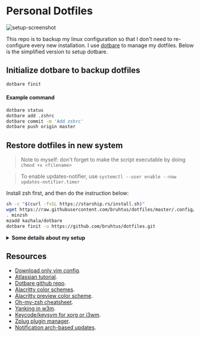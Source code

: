 # Personal Dotfiles

![setup-screenshot](https://raw.githubusercontent.com/wiki/bruhtus/dotfiles/arch-linux-setup-dec-2021.png)

This repo is to backup my linux configuration so that I don't need to
re-configure every new installation.
I use [dotbare](https://github.com/kazhala/dotbare) to manage my dotfiles.
Below is the simplified version to setup dotbare.

## Initialize dotbare to backup dotfiles
```sh
dotbare finit
```

#### Example command
```sh
dotbare status
dotbare add .zshrc
dotbare commit -m 'Add zshrc'
dotbare push origin master
```

## Restore dotfiles in new system
> Note to myself: don't forget to make the script executable by doing
> `chmod +x <filename>`

> To enable updates-notifier, use
> `systemctl --user enable --now updates-notifier.timer`

Install zsh first, and then do the instruction below:

```sh
sh -c "$(curl -fsSL https://starship.rs/install.sh)"
wget https://raw.githubusercontent.com/bruhtus/dotfiles/master/.config/zsh/minzsh
. minzsh
mzadd kazhala/dotbare
dotbare finit -u https://github.com/bruhtus/dotfiles.git
```

<details>
<summary><strong>Some details about my setup</strong></summary>

Category             | Name
---                  | ---
Operating system     | [Arch linux](https://archlinux.org/)
Window manager       | [i3](https://github.com/i3/i3)
Text editor          | [Vim](https://github.com/vim/vim)<br> [Neovim](https://github.com/neovim/neovim) (no longer using)
Terminal emulator    | [Alacritty](https://github.com/alacritty/alacritty)
Terminal multiplexer | [Tmux](https://github.com/tmux/tmux)
Shell                | [Zsh](https://zsh.sourceforge.io/Doc/Release/index.html) (interactive)<br> [Bash](https://www.gnu.org/software/bash/)
Shell prompt         | [Starship](https://starship.rs/)<br> [Powerlevel10k](https://github.com/romkatv/powerlevel10k) (no longer using)
Shell plugin manager | [Minzsh](https://github.com/bruhtus/dotfiles/blob/master/.config/zsh/minzsh)<br> [Zplug](https://github.com/zplug/zplug) (no longer using)
Package manager      | [Pacman](https://wiki.archlinux.org/title/pacman)<br> [Yay (AUR helper)](https://github.com/Jguer/yay)
Status bar           | [Polybar](https://github.com/polybar/polybar)
Notification daemon  | [Dunst](https://github.com/dunst-project/dunst)
Launcher             | [Rofi](https://github.com/davatorium/rofi)<br> [Dmenu](https://tools.suckless.org/dmenu/)
Compositor           | [Picom](https://github.com/yshui/picom)
File manager         | [Ranger (TUI)](https://github.com/ranger/ranger)<br> [Pcmanfm (GUI)](https://github.com/lxde/pcmanfm)
Video player         | [Mpv](https://mpv.io/)
System monitor       | [Htop](https://github.com/htop-dev/htop)<br> [Bpytop](https://github.com/aristocratos/bpytop)<br> [Gtop](https://github.com/aksakalli/gtop) (no longer using)<br> [Conky](https://github.com/brndnmtthws/conky) (no longer using)
To-do list manager   | [Taskwarrior](https://taskwarrior.org/)
Python venv manager  | [Pyv](https://github.com/bruhtus/pyv)

</details>

## Resources
- [Download only vim config](https://minhaskamal.github.io/DownGit/#/home?url=https://github.com/bruhtus/dotfiles/tree/master/.vim).
- [Atlassian tutorial](https://www.atlassian.com/git/tutorials/dotfiles).
- [Dotbare github repo](https://github.com/kazhala/dotbare).
- [Alacritty color schemes](https://github.com/alacritty/alacritty/wiki/Color-schemes).
- [Alacritty preview color scheme](https://github.com/eendroroy/alacritty-theme).
- [Oh-my-zsh cheatsheet](https://github.com/ohmyzsh/ohmyzsh/wiki/Cheatsheet).
- [Yanking in w3m](https://unix.stackexchange.com/questions/12497/yanking-urls-in-w3m).
- [Keycode/keysym for xorg or i3wm](http://xahlee.info/linux/linux_show_keycode_keysym.html).
- [Zplug plugin manager](https://github.com/zplug/zplug).
- [Notification arch-based updates](https://eang.it/notifications-of-pacman-updates/).
